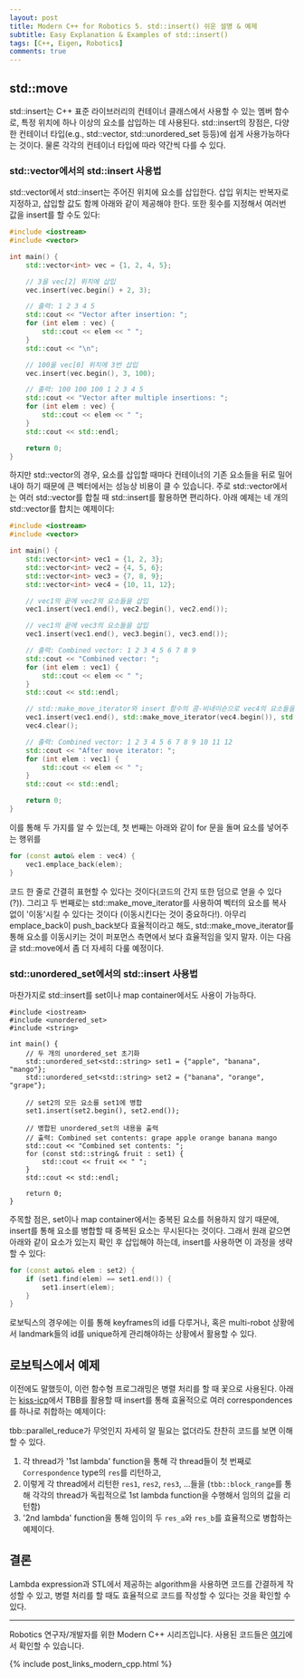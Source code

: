 ```yaml
---
layout: post
title: Modern C++ for Robotics 5. std::insert() 쉬운 설명 & 예제
subtitle: Easy Explanation & Examples of std::insert() 
tags: [C++, Eigen, Robotics]
comments: true
---
```


## std::move

std::insert는 C++ 표준 라이브러리의 컨테이너 클래스에서 사용할 수 있는 멤버 함수로, 특정 위치에 하나 이상의 요소를 삽입하는 데 사용된다. 
std::insert의 장점은, 다양한 컨테이너 타입(e.g., std::vector, std::unordered_set 등등)에 쉽게 사용가능하다는 것이다. 물론 각각의 컨테이너 타입에 따라 약간씩 다를 수 있다. 


### std::vector에서의 std::insert 사용법

std::vector에서 std::insert는 주어진 위치에 요소를 삽입한다. 삽입 위치는 반복자로 지정하고, 삽입할 값도 함께 아래와 같이 제공해야 한다. 또한 횟수를 지정해서 여러번 값을 insert를 할 수도 있다:

```cpp
#include <iostream>
#include <vector>

int main() {
    std::vector<int> vec = {1, 2, 4, 5};

    // 3을 vec[2] 위치에 삽입
    vec.insert(vec.begin() + 2, 3);

    // 출력: 1 2 3 4 5
    std::cout << "Vector after insertion: ";
    for (int elem : vec) {
        std::cout << elem << " ";
    }
    std::cout << "\n";

    // 100을 vec[0] 위치에 3번 삽입 
    vec.insert(vec.begin(), 3, 100);

    // 출력: 100 100 100 1 2 3 4 5
    std::cout << "Vector after multiple insertions: ";
    for (int elem : vec) {
        std::cout << elem << " ";
    }
    std::cout << std::endl;

    return 0;
}
```

하지만 std::vector의 경우, 요소를 삽입할 때마다 컨테이너의 기존 요소들을 뒤로 밀어내야 하기 때문에 큰 벡터에서는 성능상 비용이 클 수 있습니다.
주로 std::vector에서는 여러 std::vector를 합칠 때 std::insert를 활용하면 편리하다. 아래 예제는 네 개의 std::vector를 합치는 예제이다:

```cpp
#include <iostream>
#include <vector>

int main() {
    std::vector<int> vec1 = {1, 2, 3};
    std::vector<int> vec2 = {4, 5, 6};
    std::vector<int> vec3 = {7, 8, 9};
    std::vector<int> vec4 = {10, 11, 12};

    // vec1의 끝에 vec2의 요소들을 삽입
    vec1.insert(vec1.end(), vec2.begin(), vec2.end());

    // vec1의 끝에 vec3의 요소들을 삽입
    vec1.insert(vec1.end(), vec3.begin(), vec3.end());

    // 출력: Combined vector: 1 2 3 4 5 6 7 8 9
    std::cout << "Combined vector: ";
    for (int elem : vec1) {
        std::cout << elem << " ";
    }
    std::cout << std::endl;

    // std::make_move_iterator와 insert 함수의 콤-비네이숀으로 vec4의 요소들을 vec1의 끝에 '이동'시킬 수도 있음!
    vec1.insert(vec1.end(), std::make_move_iterator(vec4.begin()), std::make_move_iterator(vec4.end()));
    vec4.clear();

    // 출력: Combined vector: 1 2 3 4 5 6 7 8 9 10 11 12
    std::cout << "After move iterator: ";
    for (int elem : vec1) {
        std::cout << elem << " ";
    }
    std::cout << std::endl;

    return 0;
}
```

이를 통해 두 가지를 알 수 있는데, 첫 번째는 아래와 같이 for 문을 돌며 요소를 넣어주는 행위를 

```cpp
for (const auto& elem : vec4) {
    vec1.emplace_back(elem);
}
```

코드 한 줄로 간결히 표현할 수 있다는 것이다(코드의 간지 또한 덤으로 얻을 수 있다(?)).
그리고 두 번째로는 std::make_move_iterator를 사용하여 벡터의 요소를 복사 없이 '이동'시킬 수 있다는 것이다 (이동시킨다는 것이 중요하다!).
아무리 emplace_back이 push_back보다 효율적이라고 해도, std::make_move_iterator를 통해 요소를 이동시키는 것이 퍼포먼스 측면에서 보다 효율적임을 잊지 말자.
이는 다음 글 std::move에서 좀 더 자세히 다룰 예정이다.


### std::unordered_set에서의 std::insert 사용법

마찬가지로 std::insert를 set이나 map container에서도 사용이 가능하다.

```
#include <iostream>
#include <unordered_set>
#include <string>

int main() {
    // 두 개의 unordered_set 초기화
    std::unordered_set<std::string> set1 = {"apple", "banana", "mango"};
    std::unordered_set<std::string> set2 = {"banana", "orange", "grape"};

    // set2의 모든 요소를 set1에 병합
    set1.insert(set2.begin(), set2.end());

    // 병합된 unordered_set의 내용을 출력
    // 출력: Combined set contents: grape apple orange banana mango
    std::cout << "Combined set contents: ";
    for (const std::string& fruit : set1) {
        std::cout << fruit << " ";
    }
    std::cout << std::endl;

    return 0;
}
```

주목할 점은, set이나 map container에서는 중복된 요소를 허용하지 않기 때문에, insert를 통해 요소를 병합할 때 중복된 요소는 무시된다는 것이다.
그래서 원래 같으면 아래와 같이 요소가 있는지 확인 후 삽입해야 하는데, insert를 사용하면 이 과정을 생략할 수 있다:

```cpp
for (const auto& elem : set2) {
    if (set1.find(elem) == set1.end()) {
        set1.insert(elem);
    }
}
```


로보틱스의 경우에는 이를 통해 keyframes의 id를 다루거나, 혹은 multi-robot 상황에서 landmark들의 id를 unique하게 관리해야하는 상황에서 활용할 수 있다.


## 로보틱스에서 예제



이전에도 말했듯이, 이런 함수형 프로그래밍은 병렬 처리를 할 때 꽃으로 사용된다. 아래는 [kiss-icp](https://github.com/PRBonn/kiss-icp/blob/1129b6e451222a891a26ddfdb77d719ce481534b/cpp/kiss_icp/core/Registration.cpp#L91)에서 TBB를 활용할 때 insert를 통해 효율적으로 여러 correspondences를 하나로 취합하는 예제이다:


tbb::parallel_reduce가 무엇인지 자세히 알 필요는 없더라도 찬찬히 코드를 보면 이해할 수 있다.
1) 각 thread가 '1st lambda' function을 통해 각 thread들이 첫 번째로 `Correspondence` type의 `res`를 리턴하고, 
2) 이렇게 각 thread에서 리턴한 `res1`, `res2`, `res3`, ...들을 (`tbb::block_range`를 통해 각각의 thread가 독립적으로 1st lambda function을 수행해서 임의의 값을 리턴함) 
3) '2nd lambda' function을 통해 임이의 두 `res_a`와 `res_b`를 효율적으로 병합하는 예제이다.


## 결론 

Lambda expression과 STL에서 제공하는 algorithm을 사용하면 코드를 간결하게 작성할 수 있고, 병렬 처리를 할 때도 효율적으로 코드를 작성할 수 있다는 것을 확인할 수 있다.

---

Robotics 연구자/개발자를 위한 Modern C++ 시리즈입니다.
사용된 코드들은 [여기](https://github.com/LimHyungTae/moderncpp_study)에서 확인할 수 있습니다.

{% include post_links_modern_cpp.html %}
